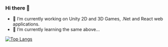 ### Hi there 👋

- 🔭 I’m currently working on Unity 2D and 3D Games, .Net and React web applications. 
- 🌱 I’m currently learning the same above...

[![Top Langs](https://github-readme-stats.vercel.app/api/top-langs/?username=rafaelmmedeiros&layout=compact)](https://github.com/anuraghazra/github-readme-stats)

<!--
**rafaelmmedeiros/rafaelmmedeiros** is a ✨ _special_ ✨ repository because its `README.md` (this file) appears on your GitHub profile.

Here are some ideas to get you started:

- 🔭 I’m currently working on ..
- 🌱 I’m currently learning ...
- 👯 I’m looking to collaborate on ...
- 🤔 I’m looking for help with ...
- 💬 Ask me about ...
- 📫 How to reach me: ...
- 😄 Pronouns: ...
- ⚡ Fun fact: ...
-->

